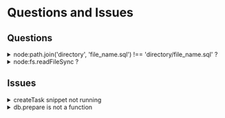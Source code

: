 # Questions and Issues

## Questions

<details >
    <summary>node:path.join('directory', 'file_name.sql') !== 'directory/file_name.sql' ?</summary>

```js
const schemaPath = join('database', 'schema.sql')
const schema = readFileSync(schemaPath, 'utf-8')
db.exec(schema)
```

</details>

<details >
  <summary>node:fs.readFileSync ?</summary>

```js
const { readFileSync } = require('node:fs')
```

  </details>


## Issues

<details>
  <summary>createTask snippet not running</summary>

```js
createTask('Eat a banana')
const tasks = db.prepare('SELECT * FROM tasks').all()
console.log(tasks)
```

### Explanation

The issue was ocurring because createTasks wasn't being initialized/imported in `db.js`, which was the file being run in the node command provided. `node database/db.js`

### Solution

Either import createTasks after db has been exported in `db.js` or change the node command to run `node model/tasks.js`.

```js
//index.js
const db = require('./database/db.js')
const { createTask } = require('./model/tasks.js')
```

</details>

<details>
  <summary>db.prepare is not a function</summary>

### Explanation

createTasks was being imported and initialized before the db creation in `db.js`. An empty object was being returned by db.

### Solution

Either import createTasks after db has been exported in `db.js` or change the node command to run `node model/tasks.js`.

</details

<!-- TEMPLATE -->
<!--
<details>
  <summary></summary>
```js
```
</details>
-->
